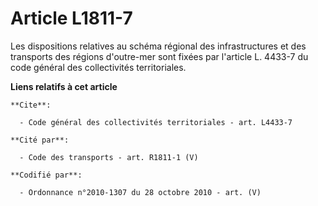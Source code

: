 # Article L1811-7

Les dispositions relatives au schéma régional des infrastructures et des transports des régions d'outre-mer sont fixées par
l'article L. 4433-7 du code général des collectivités territoriales.

**Liens relatifs à cet article**

	**Cite**:

	  - Code général des collectivités territoriales - art. L4433-7

	**Cité par**:

	  - Code des transports - art. R1811-1 (V)

	**Codifié par**:

	  - Ordonnance n°2010-1307 du 28 octobre 2010 - art. (V)
